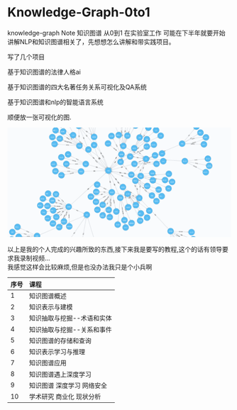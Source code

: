 # Knowledge-Graph-0to1
knowledge-graph Note 知识图谱 从0到1
在实验室工作
可能在下半年就要开始讲解NLP和知识图谱相关了，先想想怎么讲解和带实践项目。

写了几个项目  

基于知识图谱的法律人格ai  

基于知识图谱的四大名著任务关系可视化及QA系统  

基于知识图谱和nlp的智能语言系统  

顺便放一张可视化的图.  

![](1-1.png)  

以上是我的个人完成的兴趣所致的东西,接下来我是要写的教程,这个的话有领导要求我录制视频...  
我感觉这样会比较麻烦,但是也没办法我只是个小兵啊

|序号|课程|
|:--|:--|
|1|知识图谱概述|
|2|知识表示与建模|
|3|知识抽取与挖掘--术语和实体|
|4|知识抽取与挖掘--关系和事件|
|5|知识图谱的存储和查询|
|6|知识表示学习与推理|
|7|知识图谱应用|
|8|知识图谱遇上深度学习|
|9|知识图谱 深度学习 网络安全|
|10|学术研究 商业化 现状分析|
